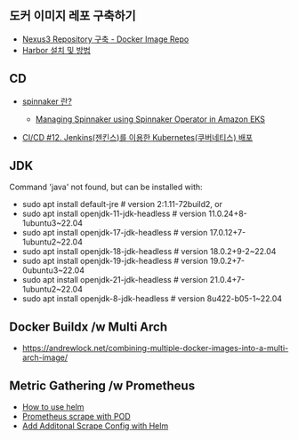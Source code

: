 ## 도커 이미지 레포 구축하기 ##

* [Nexus3 Repository 구축 - Docker Image Repo](https://velog.io/@cptbluebear/Nexus3-Repository-%EA%B5%AC%EC%B6%95)
* [Harbor 설치 및 방법](https://velog.io/@hyeseong-dev/Harbor-%EC%86%8C%EA%B0%9C-%EC%84%A4%EC%B9%98-%EB%B0%8F-%EB%B0%B0%ED%8F%AC)


## CD ##

* [spinnaker 란?](https://berrrrr.github.io/programming/2020/01/12/what-is-spinnaker/)
  * [Managing Spinnaker using Spinnaker Operator in Amazon EKS](https://aws.amazon.com/blogs/opensource/managing-spinnaker-using-spinnaker-operator-in-amazon-eks/)
 
* [CI/CD #12. Jenkins(젠킨스)를 이용한 Kubernetes(쿠버네티스) 배포](https://zunoxi.tistory.com/109)


## JDK ##

Command 'java' not found, but can be installed with:
- sudo apt install default-jre              # version 2:1.11-72build2, or
- sudo apt install openjdk-11-jdk-headless  # version 11.0.24+8-1ubuntu3~22.04
- sudo apt install openjdk-17-jdk-headless  # version 17.0.12+7-1ubuntu2~22.04
- sudo apt install openjdk-18-jdk-headless  # version 18.0.2+9-2~22.04
- sudo apt install openjdk-19-jdk-headless  # version 19.0.2+7-0ubuntu3~22.04
- sudo apt install openjdk-21-jdk-headless  # version 21.0.4+7-1ubuntu2~22.04
- sudo apt install openjdk-8-jdk-headless   # version 8u422-b05-1~22.04


## Docker Buildx /w Multi Arch ##
* https://andrewlock.net/combining-multiple-docker-images-into-a-multi-arch-image/


## Metric Gathering /w Prometheus ##
* [How to use helm](https://helm.sh/ko/docs/intro/using_helm/)
* [Prometheus scrape with POD](https://medium.com/@hayounglim/prometheus-helm-how-to-scrape-metrics-from-multiple-pods-using-spring-actuator-08fccd0cf69e)
* [Add Additonal Scrape Config with Helm](https://stackoverflow.com/questions/57925786/add-scrape-configs-to-prometheus-using-helm)
